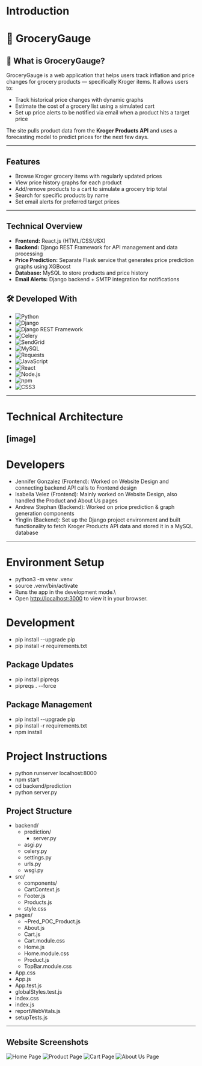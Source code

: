 
# Introduction

# 🛒 GroceryGauge

## 📌 What is GroceryGauge?
GroceryGauge is a web application that helps users track inflation and price changes for grocery products — specifically Kroger items. It allows users to:

- Track historical price changes with dynamic graphs  
- Estimate the cost of a grocery list using a simulated cart  
- Set up price alerts to be notified via email when a product hits a target price  

The site pulls product data from the **Kroger Products API** and uses a forecasting model to predict prices for the next few days.

---

## Features

- Browse Kroger grocery items with regularly updated prices  
- View price history graphs for each product  
- Add/remove products to a cart to simulate a grocery trip total  
- Search for specific products by name  
- Set email alerts for preferred target prices  

---

## Technical Overview

- **Frontend:** React.js (HTML/CSS/JSX)  
- **Backend:** Django REST Framework for API management and data processing  
- **Price Prediction:** Separate Flask service that generates price prediction graphs using XGBoost  
- **Database:** MySQL to store products and price history  
- **Email Alerts:** Django backend + SMTP integration for notifications

## 🛠️ Developed With

- ![Python](https://img.shields.io/badge/Python-3776AB?style=for-the-badge&logo=python&logoColor=white)
- ![Django](https://img.shields.io/badge/Django-092E20?style=for-the-badge&logo=django&logoColor=white)
- ![Django REST Framework](https://img.shields.io/badge/Django%20REST-FF1709?style=for-the-badge&logo=django&logoColor=white)
- ![Celery](https://img.shields.io/badge/Celery-37814A?style=for-the-badge&logo=celery&logoColor=white)
- ![SendGrid](https://img.shields.io/badge/SendGrid-008BB9?style=for-the-badge&logo=sendgrid&logoColor=white)
- ![MySQL](https://img.shields.io/badge/MySQL-4479A1?style=for-the-badge&logo=mysql&logoColor=white)
- ![Requests](https://img.shields.io/badge/Requests-2F2F2F?style=for-the-badge&logo=python&logoColor=white)
- ![JavaScript](https://img.shields.io/badge/JavaScript-F7DF1E?style=for-the-badge&logo=javascript&logoColor=black)
- ![React](https://img.shields.io/badge/React-61DAFB?style=for-the-badge&logo=react&logoColor=black)
- ![Node.js](https://img.shields.io/badge/Node.js-339933?style=for-the-badge&logo=node.js&logoColor=white)
- ![npm](https://img.shields.io/badge/npm-CB3837?style=for-the-badge&logo=npm&logoColor=white)
- ![CSS3](https://img.shields.io/badge/CSS3-1572B6?style=for-the-badge&logo=css3&logoColor=white)
 

---
# Technical Architecture 
[image]
---
# Developers 
- Jennifer Gonzalez (Frontend): Worked on Website Design and connecting backend API calls to Frontend design
- Isabella Velez (Frontend): Mainly worked on Website Design, also handled the Product and About Us pages
- Andrew Stephan (Backend): Worked on price prediction & graph generation components
- Yinglin (Backend): Set up the Django project environment and built functionality to fetch Kroger Products API data and stored it in a MySQL database
---
# Environment Setup
- python3 -m venv .venv
- source .venv/bin/activate
- Runs the app in the development mode.\
- Open [http://localhost:3000](http://localhost:3000) to view it in your browser.
# Development 
- pip install --upgrade pip
- pip install -r requirements.txt
## Package Updates 
- pip install pipreqs
- pipreqs . --force
## Package Management 
- pip install --upgrade pip
- pip install -r requirements.txt
- npm install
# Project Instructions 
- python runserver localhost:8000
- npm start
- cd backend/prediction
- python server.py

## Project Structure
- backend/
  - prediction/
    - server.py
  - asgi.py
  - celery.py
  - settings.py
  - urls.py
  - wsgi.py
- src/
  - components/
  - CartContext.js
  - Footer.js
  - Products.js
  - style.css
- pages/   
  - ~Pred_POC_Product.js
  - About.js
  - Cart.js
  - Cart.module.css
  - Home.js
  - Home.module.css
  - Product.js
  - TopBar.module.css
- App.css
- App.js 
- App.test.js
- globalStyles.test.js
- index.css
- index.js
- reportWebVitals.js
- setupTests.js
---
## Website Screenshots
![Home Page](https://media.discordapp.net/attachments/1287663401283223555/1371687965562245171/Screenshot_2025-05-12_221002.png?ex=68240b77&is=6822b9f7&hm=4d1870e676750eb29b0f5503e8d99eb864519cd858a1eab06d307a86fb254be9&=&format=webp&quality=lossless&width=1423&height=813)
![Product Page](https://media.discordapp.net/attachments/1287663401283223555/1371687965868294292/Screenshot_2025-05-12_221036.png?ex=68240b77&is=6822b9f7&hm=dc1e112301c63cb79a472c05a2d2935e5e3244c4c4d08e507383298f28600dc1&=&format=webp&quality=lossless&width=1420&height=813)
![Cart Page](https://media.discordapp.net/attachments/1287663401283223555/1371687966296244225/Screenshot_2025-05-12_221112.png?ex=68240b77&is=6822b9f7&hm=385ae3145e7f549c242a231a6fe7a19c2634151ba71ce770e63245f1bf064cef&=&format=webp&quality=lossless&width=1414&height=813)
![About Us Page](https://media.discordapp.net/attachments/1287663401283223555/1371687966619078790/Screenshot_2025-05-12_221139.png?ex=68240b77&is=6822b9f7&hm=15d0ca5fea80d580a75e16aecbc1c06fe4f11f31ce0f7ed2ae9009611c8df168&=&format=webp&quality=lossless&width=1410&height=813)

